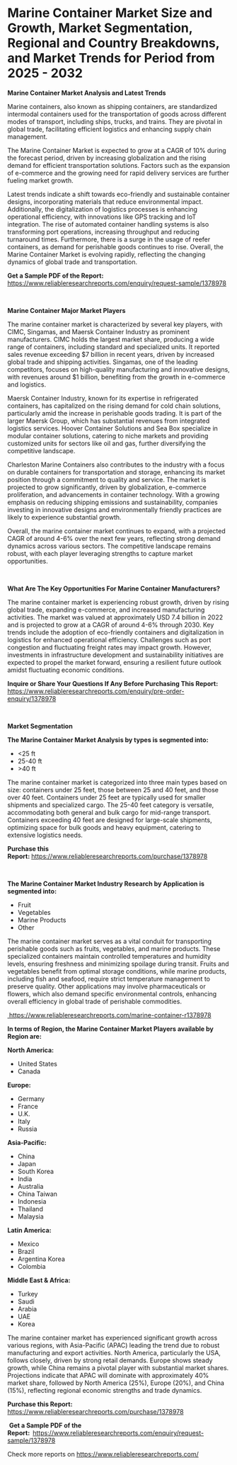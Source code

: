 <p><h1>Marine Container Market Size and Growth, Market Segmentation, Regional and Country Breakdowns, and Market Trends for Period from 2025 -  2032</h1></p><p><strong>Marine Container Market Analysis and Latest Trends</strong></p>
<p><p>Marine containers, also known as shipping containers, are standardized intermodal containers used for the transportation of goods across different modes of transport, including ships, trucks, and trains. They are pivotal in global trade, facilitating efficient logistics and enhancing supply chain management.</p><p>The Marine Container Market is expected to grow at a CAGR of 10% during the forecast period, driven by increasing globalization and the rising demand for efficient transportation solutions. Factors such as the expansion of e-commerce and the growing need for rapid delivery services are further fueling market growth. </p><p>Latest trends indicate a shift towards eco-friendly and sustainable container designs, incorporating materials that reduce environmental impact. Additionally, the digitalization of logistics processes is enhancing operational efficiency, with innovations like GPS tracking and IoT integration. The rise of automated container handling systems is also transforming port operations, increasing throughput and reducing turnaround times. Furthermore, there is a surge in the usage of reefer containers, as demand for perishable goods continues to rise. Overall, the Marine Container Market is evolving rapidly, reflecting the changing dynamics of global trade and transportation.</p></p>
<p><strong>Get a Sample PDF of the Report:&nbsp;</strong> <a href="https://www.reliableresearchreports.com/enquiry/request-sample/1378978?utm_campaign=2937&utm_medium=2&utm_source=Github&utm_content=ia&utm_term=10042025&utm_id=marine-container">https://www.reliableresearchreports.com/enquiry/request-sample/1378978</a></p>
<p>&nbsp;</p>
<p><strong>Marine Container Major Market Players</strong></p>
<p><p>The marine container market is characterized by several key players, with CIMC, Singamas, and Maersk Container Industry as prominent manufacturers. CIMC holds the largest market share, producing a wide range of containers, including standard and specialized units. It reported sales revenue exceeding $7 billion in recent years, driven by increased global trade and shipping activities. Singamas, one of the leading competitors, focuses on high-quality manufacturing and innovative designs, with revenues around $1 billion, benefiting from the growth in e-commerce and logistics.</p><p>Maersk Container Industry, known for its expertise in refrigerated containers, has capitalized on the rising demand for cold chain solutions, particularly amid the increase in perishable goods trading. It is part of the larger Maersk Group, which has substantial revenues from integrated logistics services. Hoover Container Solutions and Sea Box specialize in modular container solutions, catering to niche markets and providing customized units for sectors like oil and gas, further diversifying the competitive landscape.</p><p>Charleston Marine Containers also contributes to the industry with a focus on durable containers for transportation and storage, enhancing its market position through a commitment to quality and service. The market is projected to grow significantly, driven by globalization, e-commerce proliferation, and advancements in container technology. With a growing emphasis on reducing shipping emissions and sustainability, companies investing in innovative designs and environmentally friendly practices are likely to experience substantial growth.</p><p>Overall, the marine container market continues to expand, with a projected CAGR of around 4-6% over the next few years, reflecting strong demand dynamics across various sectors. The competitive landscape remains robust, with each player leveraging strengths to capture market opportunities.</p></p>
<p>&nbsp;</p>
<p><strong>What Are The Key Opportunities For Marine Container Manufacturers?</strong></p>
<p><p>The marine container market is experiencing robust growth, driven by rising global trade, expanding e-commerce, and increased manufacturing activities. The market was valued at approximately USD 7.4 billion in 2022 and is projected to grow at a CAGR of around 4-6% through 2030. Key trends include the adoption of eco-friendly containers and digitalization in logistics for enhanced operational efficiency. Challenges such as port congestion and fluctuating freight rates may impact growth. However, investments in infrastructure development and sustainability initiatives are expected to propel the market forward, ensuring a resilient future outlook amidst fluctuating economic conditions.</p></p>
<p><strong>Inquire or Share Your Questions If Any Before Purchasing This Report:</strong> <a href="https://www.reliableresearchreports.com/enquiry/pre-order-enquiry/1378978?utm_campaign=2937&utm_medium=2&utm_source=Github&utm_content=ia&utm_term=10042025&utm_id=marine-container">https://www.reliableresearchreports.com/enquiry/pre-order-enquiry/1378978</a></p>
<p>&nbsp;</p>
<p><strong>Market Segmentation</strong></p>
<p><strong>The Marine Container Market Analysis by types is segmented into:</strong></p>
<p><ul><li><25 ft</li><li>25-40 ft</li><li>>40 ft</li></ul></p>
<p><p>The marine container market is categorized into three main types based on size: containers under 25 feet, those between 25 and 40 feet, and those over 40 feet. Containers under 25 feet are typically used for smaller shipments and specialized cargo. The 25-40 feet category is versatile, accommodating both general and bulk cargo for mid-range transport. Containers exceeding 40 feet are designed for large-scale shipments, optimizing space for bulk goods and heavy equipment, catering to extensive logistics needs.</p></p>
<p><strong>Purchase this Report:&nbsp;</strong><a href="https://www.reliableresearchreports.com/purchase/1378978?utm_campaign=2937&utm_medium=2&utm_source=Github&utm_content=ia&utm_term=10042025&utm_id=marine-container">https://www.reliableresearchreports.com/purchase/1378978</a></p>
<p>&nbsp;</p>
<p><strong>The Marine Container Market Industry Research by Application is segmented into:</strong></p>
<p><ul><li>Fruit</li><li>Vegetables</li><li>Marine Products</li><li>Other</li></ul></p>
<p><p>The marine container market serves as a vital conduit for transporting perishable goods such as fruits, vegetables, and marine products. These specialized containers maintain controlled temperatures and humidity levels, ensuring freshness and minimizing spoilage during transit. Fruits and vegetables benefit from optimal storage conditions, while marine products, including fish and seafood, require strict temperature management to preserve quality. Other applications may involve pharmaceuticals or flowers, which also demand specific environmental controls, enhancing overall efficiency in global trade of perishable commodities.</p></p>
<p><a href="https://www.reliableresearchreports.com/marine-container-r1378978?utm_campaign=2937&utm_medium=2&utm_source=Github&utm_content=ia&utm_term=10042025&utm_id=marine-container">&nbsp;https://www.reliableresearchreports.com/marine-container-r1378978</a></p>
<p><strong>In terms of Region, the Marine Container Market Players available by Region are:</strong></p>
<p>
    <p> <strong> North America: </strong>
        <ul>
            <li>United States</li>
            <li>Canada</li>
        </ul>
        </p> 
    <p> <strong> Europe: </strong>
        <ul>
            <li>Germany</li>
            <li>France</li>
            <li>U.K.</li>
            <li>Italy</li>
            <li>Russia</li>
        </ul>
        </p> 
    <p> <strong> Asia-Pacific: </strong>
        <ul>
            <li>China</li>
            <li>Japan</li>
            <li>South Korea</li>
            <li>India</li>
            <li>Australia</li>
            <li>China Taiwan</li>
            <li>Indonesia</li>
            <li>Thailand</li>
            <li>Malaysia</li>
        </ul>
        </p> 
    <p> <strong> Latin America: </strong>
        <ul>
            <li>Mexico</li>
            <li>Brazil</li>
            <li>Argentina Korea</li>
            <li>Colombia</li>
        </ul>
        </p> 
    <p> <strong> Middle East & Africa: </strong>
        <ul>
            <li>Turkey</li>
            <li>Saudi</li>
            <li>Arabia</li>
            <li>UAE</li>
            <li>Korea</li>
        </ul>
    </p>
    </p>
<p><p>The marine container market has experienced significant growth across various regions, with Asia-Pacific (APAC) leading the trend due to robust manufacturing and export activities. North America, particularly the USA, follows closely, driven by strong retail demands. Europe shows steady growth, while China remains a pivotal player with substantial market shares. Projections indicate that APAC will dominate with approximately 40% market share, followed by North America (25%), Europe (20%), and China (15%), reflecting regional economic strengths and trade dynamics.</p></p>
<p><strong>Purchase this Report: </strong><a href="https://www.reliableresearchreports.com/purchase/1378978?utm_campaign=2937&utm_medium=2&utm_source=Github&utm_content=ia&utm_term=10042025&utm_id=marine-container">https://www.reliableresearchreports.com/purchase/1378978</a></p>
<p>&nbsp;<strong>Get a Sample PDF of the Report:&nbsp;&nbsp;</strong><a href="https://www.reliableresearchreports.com/enquiry/request-sample/1378978?utm_campaign=2937&utm_medium=2&utm_source=Github&utm_content=ia&utm_term=10042025&utm_id=marine-container">https://www.reliableresearchreports.com/enquiry/request-sample/1378978</a></p>
<p><strong></strong></p>
<p>Check more reports on <a href="https://www.reliableresearchreports.com/?utm_campaign=2937&utm_medium=2&utm_source=Github&utm_content=ia&utm_term=10042025&utm_id=marine-container">https://www.reliableresearchreports.com/</a></p>